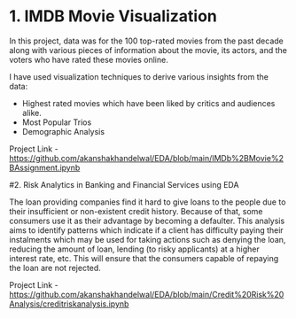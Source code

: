 # 1. IMDB Movie Visualization

In this project, data was for the 100 top-rated movies from the past decade along with various pieces of information about the movie, its actors, and the voters who have rated these movies online. 

I have used visualization techniques to derive various insights from the data:
-  Highest rated movies which have been liked by critics and audiences alike.
-  Most Popular Trios
-  Demographic Analysis

Project Link - https://github.com/akanshakhandelwal/EDA/blob/main/IMDb%2BMovie%2BAssignment.ipynb

#2. Risk Analytics in Banking and Financial Services using EDA

The loan providing companies find it hard to give loans to the people due to their insufficient or non-existent credit history. Because of that, some consumers use it as their advantage by becoming a defaulter.
This analysis aims to identify patterns which indicate if a client has difficulty paying their instalments which may be used for taking actions such as denying the loan, reducing the amount of loan, lending (to risky applicants) at a higher interest rate, etc. This will ensure that the consumers capable of repaying the loan are not rejected.



Project Link - https://github.com/akanshakhandelwal/EDA/blob/main/Credit%20Risk%20Analysis/creditriskanalysis.ipynb


